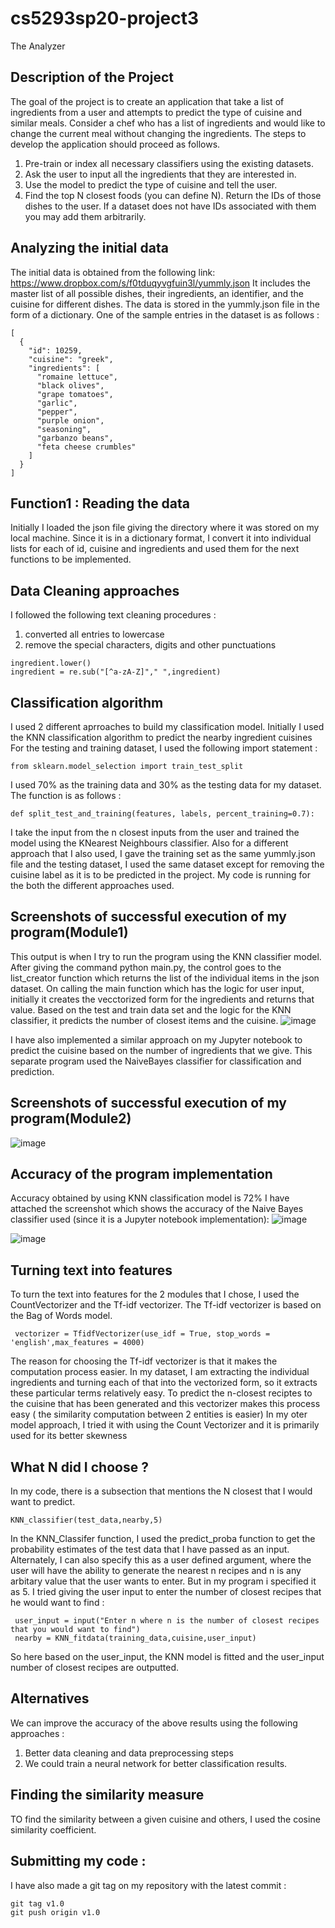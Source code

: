 # cs5293sp20-project3
The Analyzer

## Description of the Project
The goal of the project is to create an application that take a list of ingredients from a user and attempts to predict the type of cuisine and similar meals. Consider a chef who has a list of ingredients and would like to change the current meal without changing the ingredients. The steps to develop the application should proceed as follows.

1) Pre-train or index all necessary classifiers using the existing datasets.
2) Ask the user to input all the ingredients that they are interested in.
3) Use the model to predict the type of cuisine and tell the user.
4) Find the top N closest foods (you can define N). Return the IDs of those dishes to the user. If a dataset does not have IDs associated with them you may add them arbitrarily.

## Analyzing the initial data
The initial data is obtained from the following link:
https://www.dropbox.com/s/f0tduqyvgfuin3l/yummly.json
It includes the master list of all possible dishes, their ingredients, an identifier, and the cuisine for different dishes. The data is stored in the yummly.json file in the form of a dictionary. One of the sample entries in the dataset is as follows : 
~~~
[
  {
    "id": 10259,
    "cuisine": "greek",
    "ingredients": [
      "romaine lettuce",
      "black olives",
      "grape tomatoes",
      "garlic",
      "pepper",
      "purple onion",
      "seasoning",
      "garbanzo beans",
      "feta cheese crumbles"
    ]
  }
]
~~~
## Function1 : Reading the data
Initially I loaded the json file giving the directory where it was stored on my local machine. Since it is in a dictionary format, I convert it into individual lists for each of id, cuisine and ingredients and used them for the next functions to be implemented.

## Data Cleaning approaches
I followed the following text cleaning procedures :
1) converted all entries to lowercase
2) remove the special characters, digits and other punctuations
~~~
ingredient.lower()                               
ingredient = re.sub("[^a-zA-Z]"," ",ingredient)   
~~~
## Classification algorithm
I used 2 different aprroaches to build my classification model. Initially I used the KNN classification algorithm to predict the nearby ingredient cuisines
For the testing and training dataset, I used the following import statement :
~~~
from sklearn.model_selection import train_test_split
~~~
I used 70% as the training data and 30% as the testing data for my dataset.
The function is as follows : 
~~~
def split_test_and_training(features, labels, percent_training=0.7):
~~~
I take the input from the n closest inputs from the user and trained the model using the KNearest Neighbours classifier. 
Also for a different approach that I also used, I gave the training set as the same yummly.json file and the testing dataset, I used the same dataset except for removing the cuisine label as it is to be predicted in the project.
My code is running for the both the different approaches used.


## Screenshots of successful execution of my program(Module1)
This output is when I try to run the program using the KNN classifier model. After giving the command python main.py, the control goes to the list_creator function which returns the list of the individual items in the json dataset. On calling the main function which has the logic for user input, initially it creates the vecctorized form for the ingredients and returns that value. Based on the test and train data set and the logic for the KNN classifier, it predicts the number of closest items and the cuisine. 
![image](https://user-images.githubusercontent.com/27561736/81335583-72cb9100-906d-11ea-9475-e51940aceed8.png)

I have also implemented a similar approach on my Jupyter notebook to predict the cuisine based on the number of ingredients that we give. This separate program used the NaiveBayes classifier for classification and prediction. 

## Screenshots of successful execution of my program(Module2)
![image](https://user-images.githubusercontent.com/27561736/81346639-3fdec880-9080-11ea-81a1-8d7a17fce4eb.png)


## Accuracy of the program implementation
Accuracy obtained by using KNN classification model is 72%
I have attached the screenshot which shows the accuracy of the Naive Bayes classifier used (since it is a Jupyter notebook implementation):
![image](https://user-images.githubusercontent.com/27561736/81348974-b087e400-9084-11ea-889a-479a7acc233b.png)

![image](https://user-images.githubusercontent.com/27561736/81365211-2607aa80-90ad-11ea-8c8e-1cdb5abcc671.png)

## Turning text into features
To turn the text into features for the 2 modules that I chose, I used the CountVectorizer and the Tf-idf vectorizer. The Tf-idf vectorizer is based on the Bag of Words model.
~~~
 vectorizer = TfidfVectorizer(use_idf = True, stop_words = 'english',max_features = 4000)
~~~
The reason for choosing the Tf-idf vectorizer is that it makes the computation process easier. In my dataset, I am extracting the individual ingredients and turning each of that into the vectorized form, so it extracts these particular terms relatively easy.
To predict the n-closest reciptes to the cuisine that has been generated and this vectorizer makes this process easy ( the similarity computation between 2 entities is easier)
In my oter model approach, I tried it with using the Count Vectorizer and it is primarily used for its better skewness

## What N did I choose ?
In my code, there is a subsection that mentions the N closest that I would want to predict.
~~~
KNN_classifier(test_data,nearby,5)
~~~
In the KNN_Classifer function, I used the predict_proba function to get the probability estimates of the test data that I have passed as an input. Alternately, I can also specify this as a user defined argument, where the user will have the ability to generate the nearest n recipes and n is any arbitary value that the user wants to enter. But in my program i specified it as 5.
I tried giving the user input to enter the number of closest recipes that he would want to find :
~~~
 user_input = input("Enter n where n is the number of closest recipes that you would want to find")
 nearby = KNN_fitdata(training_data,cuisine,user_input)
~~~
So here based on the user_input, the KNN model is fitted and the user_input number of closest recipes are outputted.
## Alternatives
We can improve the accuracy of the above results using the following approaches : 
1) Better data cleaning and data preprocessing steps
2) We could train a neural network for better classification results.
## Finding the similarity measure 
TO find the similarity between a given cuisine and others, I used the cosine similarity coefficient.
## Submitting my code :
I have also made a git tag on my repository with the latest commit :
~~~
git tag v1.0
git push origin v1.0
~~~
